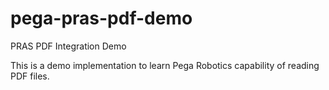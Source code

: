 # pega-pras-pdf-demo

PRAS PDF Integration Demo

This is a demo implementation to learn Pega Robotics capability of reading PDF files.
